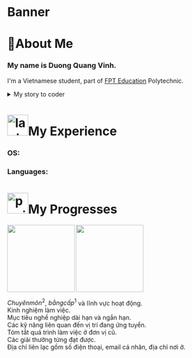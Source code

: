 # Banner

# 🤔About Me
### My name is Duong Quang Vinh.
 I'm a Vietnamese student, part of [FPT Education](https://fschool.fpt.edu.vn/en/introduction/fpt-education/) Polytechnic.

<details>
  <summary>My story to coder</summary>
  
  ### First time touch PC
  blah blah...


</details>

# <img align="bottom" width="48" height="48" src="https://img.icons8.com/doodle/48/laptop--v1.png" alt="laptop--v1"/>My Experience
### OS:  
### Languages:

# <img align="bottom" width="48" height="48" src="https://img.icons8.com/doodle/48/positive-dynamic--v1.png" alt="positive-dynamic--v1"/>My Progresses

<img height=155 align="left" src="https://github-readme-stats.vercel.app/api?username=danvainvn&show_icons=true&theme=gruvbox&hide_border=true&border_radius=4.5&hide=commits,issues" />
<img height=155 align="center" src="https://github-readme-stats.vercel.app/api/top-langs?username=anuraghazra&theme=gruvbox&layout=compact&langs_count=6&hide_border=true&border_radius=4.5&card_width=320" />

$Chuyên môn^2$, $bằng cấp^1$ và lĩnh vực hoạt động.  
Kinh nghiệm làm việc.  
Mục tiêu nghề nghiệp dài hạn và ngắn hạn.  
Các kỹ năng liên quan đến vị trí đang ứng tuyển.  
Tóm tắt quá trình làm việc ở đơn vị cũ.  
Các giải thưởng từng đạt được.  
Địa chỉ liên lạc gồm số điện thoại, email cá nhân, địa chỉ nơi ở.  

